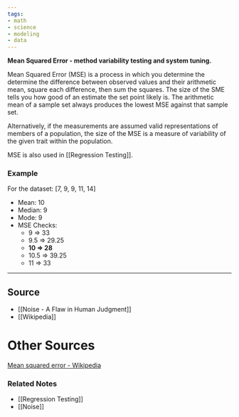 ```yaml
---
tags:
- math
- science
- modeling
- data
---
```

**Mean Squared Error - method variability testing and system tuning.**

Mean Squared Error (MSE) is a process in which you determine the determine the difference between observed values and their arithmetic mean, square each difference, then sum the squares. The size of the SME tells you how good of an estimate the set point likely is. The arithmetic mean of a sample set always produces the lowest MSE against that sample set.

Alternatively, if the measurements are assumed valid representations of members of a population, the size of the MSE is a measure of variability of the given trait within the population.

MSE is also used in [[Regression Testing]].

### Example

For the dataset: [7, 9, 9, 11, 14]

- Mean: 10
- Median: 9
- Mode: 9
- MSE Checks:
    - 9 ⇒ 33
    - 9.5 ⇒ 29.25
    - **10 ⇒ 28**
    - 10.5 ⇒ 39.25
    - 11 ⇒ 33

---

## Source
- [[Noise - A Flaw in Human Judgment]]
- [[Wikipedia]]

# Other Sources

[Mean squared error - Wikipedia](https://en.wikipedia.org/wiki/Mean_squared_error)

### Related Notes
- [[Regression Testing]] 
- [[Noise]]